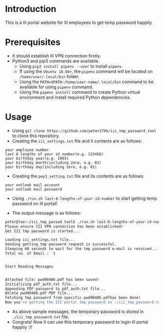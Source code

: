 # Introduction

This is a III portal website for III employees to get temp password happily.

# Prerequisites

- It should establish III VPN connection firstly.
- Python3 and pip3 commands are available.
    - Using `pip3 install pipenv --user` to install `pipenv`.
    - If using the `Ubuntu 18.04+`, the `pipenv` command will be located on `/home/user/.local/bin` folder.
    - Using the `PATH=$PATH:/home/user-name/.local/bin` command to be available for using `pipenv` command.
    - Using the `pipenv install` command to create Python virtual environment and install required Python dependencies.

# Usage

- Using `git clone https://github.com/peter279k/iii_tmp_password_tool` to clone this repository.
- Creating the `iii_settings.txt` file and it contents are as follows:

```
your employee number
last 6 lengths of your id number(e.g. 123456)
your birthday year(e.g. 1993)
your birthday month(including zero, e.g. 01)
your birthday day(including zero, e.g. 01)
```

- Creating the `pop3_setting.txt` file and its contents are as follows:

```
your outlook mail account
your outlook mail password
```

- Using `./run.sh last-6-lengths-of-your-id-number` to start getting temp password on III portal!

- The output message is as follows:

```Bash
peter@lee:~/iii_tmp_passwd_tool$ ./run.sh last-6-lengths-of-your-id-number
Please ensure III VPN connection has been established!
Get III tmp password is started...

Loading iii_settings.txt file...
Sending getting tmp password request is successful.
Sleeping 60 seconds to wait for the tmp password e-mail is received...
Total no. of Email :  1


Start Reading Messages


Attached file: pwd90486.pdf has been saved!
Initializing pdf_auth.txt file...
Appending PDF password to pdf_auth.txt file...
Delete pwd90486.pdf PDF file...
Fetching tmp password from specific pwd90486.pdfhas been done!
Now you're getting the III portal tmp password on ./iii_tmp_password.txt file!!
```

- As above sample messages, the temporary password is stored in `./iii_tmp_password.txt` file.
- Congrats! Now it can use this temporary password to login III portal happily :)!
